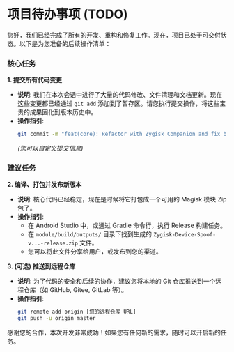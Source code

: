 # 项目待办事项 (TODO)

您好，我们已经完成了所有的开发、重构和修复工作。现在，项目已处于可交付状态。以下是为您准备的后续操作清单：

### **核心任务**

**1. 提交所有代码变更**
   - **说明**: 我们在本次会话中进行了大量的代码修改、文件清理和文档更新。现在这些变更都已经通过 `git add` 添加到了暂存区。请您执行提交操作，将这些宝贵的成果固化到版本历史中。
   - **操作指引**:
     ```bash
     git commit -m "feat(core): Refactor with Zygisk Companion and fix bugs"
     ```
     *(您可以自定义提交信息)*

### **建议任务**

**2. 编译、打包并发布新版本**
   - **说明**: 核心代码已经稳定，现在是时候将它打包成一个可用的 Magisk 模块 Zip 包了。
   - **操作指引**:
     - 在 Android Studio 中，或通过 Gradle 命令行，执行 Release 构建任务。
     - 在 `module/build/outputs/` 目录下找到生成的 `Zygisk-Device-Spoof-v...-release.zip` 文件。
     - 您可以将此文件分享给用户，或发布到您的渠道。

**3. (可选) 推送到远程仓库**
   - **说明**: 为了代码的安全和后续的协作，建议您将本地的 Git 仓库推送到一个远程仓库（如 GitHub, Gitee, GitLab 等）。
   - **操作指引**:
     ```bash
     git remote add origin [您的远程仓库 URL]
     git push -u origin master
     ```

感谢您的合作，本次开发非常成功！如果您有任何新的需求，随时可以开启新的任务。



